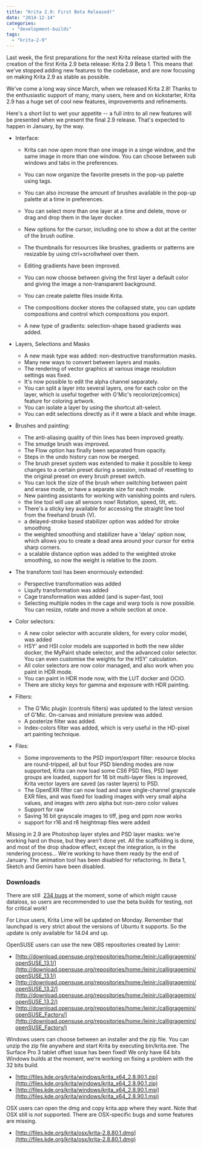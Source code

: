 ```yaml
---
title: "Krita 2.9: First Beta Released!"
date: "2014-12-14"
categories: 
  - "development-builds"
tags: 
  - "krita-2-9"
---
```


Last week, the first preparations for the next Krita release started with the creation of the first Krita 2.9 beta release: Krita 2.9 Beta 1. This means that we've stopped adding new features to the codebase, and are now focusing on making Krita 2.9 as stable as possible.

We've come a long way since March, when we released Krita 2.8! Thanks to the enthusiastic support of many, many users, here and on kickstarter, Krita 2.9 has a huge set of cool new features, improvements and refinements.

Here's a short list to wet your appetite -- a full intro to all new features will be presented when we present the final 2.9 release. That's expected to happen in January, by the way.

- Interface:
    
    - Krita can now open more than one image in a singe window, and the same image in more than one window. You can choose between sub windows and tabs in the preferences.
    
    - You can now organize the favorite presets in the pop-up palette using tags.
    - You can also increase the amount of brushes available in the pop-up palette at a time in preferences.
    - You can select more than one layer at a time and delete, move or drag and drop them in the layer docker.
    - New options for the cursor, including one to show a dot at the center of the brush outline.
    - The thumbnails for resources like brushes, gradients or patterns are resizable by using ctrl+scrollwheel over them.
    - Editing gradients have been improved.
    - You can now choose between giving the first layer a default color and giving the image a non-transparent background.
    - You can create palette files inside Krita.
    - The compositions docker stores the collapsed state, you can update compositions and control which compositions you export.
    - A new type of gradients: selection-shape based gradients was added.
- Layers, Selections and Masks
    - A new mask type was added: non-destructive transformation masks.
    - Many new ways to convert between layers and masks.
    - The rendering of vector graphics at various image resolution settings was fixed.
    - It's now possible to edit the alpha channel separately.
    - You can split a layer into several layers, one for each color on the layer, which is useful together with G'Mic's recolorize\[comics\] feature for coloring artwork.
    - You can isolate a layer by using the shortcut alt-select.
    - You can edit selections directly as if it were a black and white image.
- Brushes and painting:
    - The anti-aliasing quality of thin lines has been improved greatly.
    - The smudge brush was improved.
    - The Flow option has finally been separated from opacity.
    - Steps in the undo history can now be merged.
    - The brush preset system was extended to make it possible to keep changes to a certain preset during a session, instead of resetting to the original preset on every brush preset switch.
    - You can lock the size of the brush when switching between paint and erase mode, or have a separate size for each mode.
    - New painting assistants for working with vanishing points and rulers.
    - the line tool will use all sensors now! Rotation, speed, tilt, etc.
    - There's a sticky key available for accessing the straight line tool from the freehand brush (V).
    - a delayed-stroke based stabilizer option was added for stroke smoothing
    - the weighted smoothing and stabilizer have a 'delay' option now, which allows you to create a dead area around your cursor for extra sharp corners.
    - a scalable distance option was added to the weighted stroke smoothing, so now the weight is relative to the zoom.
- The transform tool has been enormously extended:
    - Perspective transformation was added
    - Liquify transformation was added
    - Cage transformation was added (and is super-fast, too)
    - Selecting multiple nodes in the cage and warp tools is now possible. You can resize, rotate and move a whole section at once.
- Color selectors:
    - A new color selector with accurate sliders, for every color model, was added
    - HSY' and HSI color models are supported in both the new slider docker, the MyPaint shade selector, and the advanced color selector. You can even customise the weights for the HSY' calculation.
    - All color selectors are now color managed, and also work when you paint in HDR mode.
    - You can paint in HDR mode now, with the LUT docker and OCIO.
    - There are sticky keys for gamma and exposure with HDR painting.
- Filters:
    - The G'Mic plugin (controls filters) was updated to the latest version of G'Mic. On-canvas and miniature preview was added.
    - A posterize filter was added.
    - Index-colors filter was added, which is very useful in the HD-pixel art painting technique.
- Files:
    - Some improvements to the PSD import/export filter: resource blocks are round-tripped, all but four PSD blending modes are now supported, Krita can now load some CS6 PSD files, PSD layer groups are loaded, support for 16 bit multi-layer files is improved, Krita vector layers are saved (as raster layers) to PSD.
    - The OpenEXR filter can now load and save single-channel grayscale EXR files, and was fixed for loading images with very small alpha values, and images with zero alpha but non-zero color values
    - Support for raw
    - Saving 16 bit grayscale images to tiff, jpeg and ppm now works
    - support for r16 and r8 heightmap files were added

Missing in 2.9 are Photoshop layer styles and PSD layer masks: we're working hard on those, but they aren't done yet. All the scaffolding is done, and most of the drop shadow effect, except the integration, is in the rendering process... We're working to have them ready by the end of January. The animation tool has been disabled for refactoring. In Beta 1, Sketch and Gemini have been disabled.

### Downloads

There are still  [234 bugs](https://bugs.kde.org/buglist.cgi?bug_severity=critical&bug_severity=grave&bug_severity=major&bug_severity=crash&bug_severity=normal&bug_severity=minor&bug_status=UNCONFIRMED&bug_status=CONFIRMED&bug_status=ASSIGNED&bug_status=REOPENED&list_id=1167792&product=krita&query_format=advanced) at the moment, some of which might cause dataloss, so users are recommended to use the beta builds for testing, not for critical work!

For Linux users, Krita Lime will be updated on Monday. Remember that launchpad is very strict about the versions of Ubuntu it supports. So the update is only available for 14.04 and up.

OpenSUSE users can use the new OBS repositories created by Leinir:

- [http://download.opensuse.org/repositories/home:/leinir:/calligragemini/openSUSE_13.1/](http://download.opensuse.org/repositories/home:/leinir:/calligragemini/openSUSE_13.1/)
- [http://download.opensuse.org/repositories/home:/leinir:/calligragemini/openSUSE_13.2/](http://download.opensuse.org/repositories/home:/leinir:/calligragemini/openSUSE_13.2/)
- [http://download.opensuse.org/repositories/home:/leinir:/calligragemini/openSUSE_Factory/](http://download.opensuse.org/repositories/home:/leinir:/calligragemini/openSUSE_Factory/)

Windows users can choose between an installer and the zip file. You can unzip the zip file anywhere and start Krita by executing bin/krita.exe. The Surface Pro 3 tablet offset issue has been fixed! We only have 64 bits Windows builds at the moment, we're working on fixing a problem with the 32 bits build.

- [http://files.kde.org/krita/windows/krita_x64_2.8.90.1.zip](http://files.kde.org/krita/windows/krita_x64_2.8.90.1.zip)
- [http://files.kde.org/krita/windows/krita_x64_2.8.90.1.msi](http://files.kde.org/krita/windows/krita_x64_2.8.90.1.msi)

OSX users can open the dmg and copy krita.app where they want. Note that OSX still is _not_ supported. There are OSX-specific bugs and some features are missing.

- [http://files.kde.org/krita/osx/krita-2.8.80.1.dmg](http://files.kde.org/krita/osx/krita-2.8.80.1.dmg)

